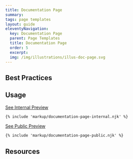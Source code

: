 ```yaml
---
title: Documentation Page
summary: 
tags: page templates
layout: guide
eleventyNavigation:
  key: Documentation Page
  parent: Page Templates
  title: Documentation Page
  order: 5
  excerpt:
  img: /img/illustrations/illus-doc-page.svg
---
```


## Best Practices


## Usage

<a class="btn btn-primary" href="/page-templates/documentation-page-internal/" target="_blank">See Internal Preview</a>

``` html
{% include 'markup/documentation-page-internal.njk' %}
```

<a class="btn btn-primary" href="/page-templates/documentation-page-public/" target="_blank">See Public Preview</a>

``` html
{% include 'markup/documentation-page-public.njk' %}
```

## Resources








